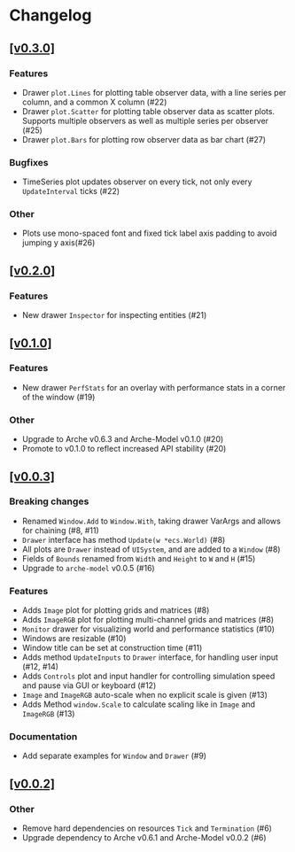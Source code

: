 # Changelog

## [[v0.3.0]](https://github.com/mlange-42/arche-pixel/compare/v0.2.0...v0.3.0)

### Features

* Drawer `plot.Lines` for plotting table observer data, with a line series per column, and a common X column (#22)
* Drawer `plot.Scatter` for plotting table observer data as scatter plots. Supports multiple observers as well as multiple series per observer (#25)
* Drawer `plot.Bars` for plotting row observer data as bar chart (#27)

### Bugfixes

* TimeSeries plot updates observer on every tick, not only every `UpdateInterval` ticks (#22)

### Other

* Plots use mono-spaced font and fixed tick label axis padding to avoid jumping y axis(#26)

## [[v0.2.0]](https://github.com/mlange-42/arche-pixel/compare/v0.1.0...v0.2.0)

### Features

* New drawer `Inspector` for inspecting entities (#21)

## [[v0.1.0]](https://github.com/mlange-42/arche-pixel/compare/v0.0.3...v0.1.0)

### Features

* New drawer `PerfStats` for an overlay with performance stats in a corner of the window (#19)

### Other

* Upgrade to Arche v0.6.3 and Arche-Model v0.1.0 (#20)
* Promote to v0.1.0 to reflect increased API stability (#20)

## [[v0.0.3]](https://github.com/mlange-42/arche-pixel/compare/v0.0.2...v0.0.3)

### Breaking changes

* Renamed `Window.Add` to `Window.With`, taking drawer VarArgs and allows for chaining (#8, #11)
* `Drawer` interface has method `Update(w *ecs.World)` (#8)
* All plots are `Drawer` instead of `UISystem`, and are added to a `Window` (#8)
* Fields of `Bounds` renamed from `Width` and `Height` to `W` and `H` (#15)
* Upgrade to `arche-model` v0.0.5 (#16)

### Features

* Adds `Image` plot for plotting grids and matrices (#8)
* Adds `ImageRGB` plot for plotting multi-channel grids and matrices (#8)
* `Monitor` drawer for visualizing world and performance statistics (#10)
* Windows are resizable (#10)
* Window title can be set at construction time (#11)
* Adds method `UpdateInputs` to `Drawer` interface, for handling user input (#12, #14)
* Adds `Controls` plot and input handler for controlling simulation speed and pause via GUI or keyboard (#12)
* `Image` and `ImageRGB` auto-scale when no explicit scale is given (#13)
* Adds Method `window.Scale` to calculate scaling like in `Image` and `ImageRGB` (#13)

### Documentation

* Add separate examples for `Window` and `Drawer` (#9)

## [[v0.0.2]](https://github.com/mlange-42/arche-pixel/compare/v0.0.1...v0.0.2)

### Other

* Remove hard dependencies on resources `Tick` and `Termination` (#6)
* Upgrade dependency to Arche v0.6.1 and Arche-Model v0.0.2 (#6)